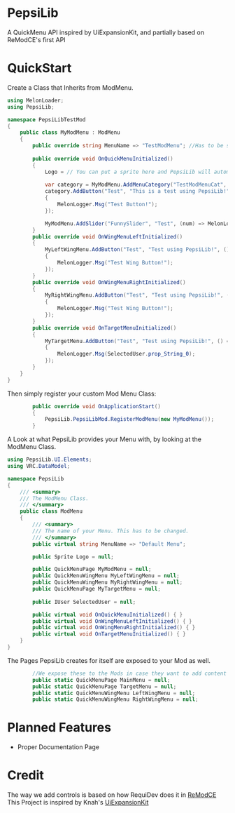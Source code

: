 # PepsiLib
A QuickMenu API inspired by UiExpansionKit, and partially based on ReModCE's first API

# QuickStart

Create a Class that Inherits from ModMenu.
```cs
using MelonLoader;
using PepsiLib;

namespace PepsiLibTestMod
{
    public class MyModMenu : ModMenu
    {
        public override string MenuName => "TestModMenu"; //Has to be set: Conflicts will arise if you don't
        
        public override void OnQuickMenuInitialized()
        {
            Logo = // You can put a sprite here and PepsiLib will automatically add it.
            
            var category = MyModMenu.AddMenuCategory("TestModMenuCat", "Testing Stuff");
            category.AddButton("Test", "This is a test using PepsiLib!", () =>
            {
                MelonLogger.Msg("Test Button!");
            });

            MyModMenu.AddSlider("FunnySlider", "Test", (num) => MelonLogger.Msg(num));
        }
        public override void OnWingMenuLeftInitialized()
        {
            MyLeftWingMenu.AddButton("Test", "Test using PepsiLib!", () =>
            {
                MelonLogger.Msg("Test Wing Button!");
            });
        } 
        public override void OnWingMenuRightInitialized()
        {
            MyRightWingMenu.AddButton("Test", "Test using PepsiLib!", () =>
            {
                MelonLogger.Msg("Test Wing Button!");
            });
        }
        public override void OnTargetMenuInitialized()
        {
            MyTargetMenu.AddButton("Test", "Test using PepsiLib!", () =>
            {
                MelonLogger.Msg(SelectedUser.prop_String_0);
            });
        }
    }
}
```

Then simply register your custom Mod Menu Class:
```cs
        public override void OnApplicationStart()
        {
            PepsiLib.PepsiLibMod.RegisterModMenu(new MyModMenu());
        }
```

A Look at what PepsiLib provides your Menu with, by looking at the ModMenu Class.
```cs
using PepsiLib.UI.Elements;
using VRC.DataModel;

namespace PepsiLib
{
    /// <summary>
    /// The ModMenu Class.
    /// </summary>
    public class ModMenu
    {
        /// <summary>
        /// The name of your Menu. This has to be changed.
        /// </summary>
        public virtual string MenuName => "Default Menu";

        public Sprite Logo = null;

        public QuickMenuPage MyModMenu = null;
        public QuickMenuWingMenu MyLeftWingMenu = null;
        public QuickMenuWingMenu MyRightWingMenu = null;
        public QuickMenuPage MyTargetMenu = null;
        
        public IUser SelectedUser = null;

        public virtual void OnQuickMenuInitialized() { }
        public virtual void OnWingMenuLeftInitialized() { }
        public virtual void OnWingMenuRightInitialized() { }
        public virtual void OnTargetMenuInitialized() { }  
    }
}
```

The Pages PepsiLib creates for itself are exposed to your Mod as well. 
```cs
        //We expose these to the Mods in case they want to add content to these pages. Unlikely but it can't hurt.
        public static QuickMenuPage MainMenu = null;
        public static QuickMenuPage TargetMenu = null;
        public static QuickMenuWingMenu LeftWingMenu = null;
        public static QuickMenuWingMenu RightWingMenu = null;
```

# Planned Features
* Proper Documentation Page

# Credit
The way we add controls is based on how RequiDev does it in [ReModCE](https://github.com/RequiDev/ReModCE) <br>
This Project is inspired by Knah's [UiExpansionKit](https://github.com/knah/vrcmods)
